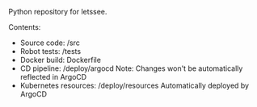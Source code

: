 Python repository for letssee.

Contents:
- Source code: /src
- Robot tests: /tests
- Docker build: Dockerfile
- CD pipeline: /deploy/argocd Note: Changes won't be automatically reflected in ArgoCD
- Kubernetes resources: /deploy/resources Automatically deployed by ArgoCD